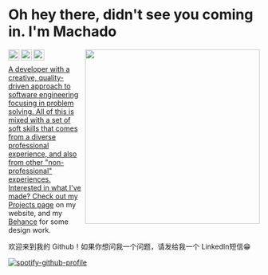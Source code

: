 <p align="center">
  <h1>Oh hey there, didn't see you coming in. I'm Machado</h1>
</p>

<img align='right' width="350" src="https://github-readme-stats.vercel.app/api?username=gabes-machado&show_icons=true&theme=tokyonight">

<!--
Image icons are sourced from https://simpleicons.org/
-->
<a href="https://www.linkedin.com/in/gabriellmachado/">
  <img align="left" alt="Machado's LinkedIn" width="22px" src="https://cdn.jsdelivr.net/npm/simple-icons@v3/icons/linkedin.svg" />
</a>
<a href="https://github.com/gabes-machado">
  <img align="left" alt="Machado's Github" width="22px" src="https://cdn.jsdelivr.net/npm/simple-icons@v3/icons/github.svg" />
</a>
<a href="https://api.whatsapp.com/send?phone=5561998288252&text=Hi!%20Came%20here%20from%20Github.">
  <img align="left" alt="Machado's Whatsapp" width="22px" src="https://cdn.jsdelivr.net/npm/simple-icons@v3/icons/whatsapp.svg"
</a>
<br/>

A developer with a creative, quality-driven approach to software engineering focusing in problem solving. All of this is mixed with a set of soft skills that comes from a diverse professional experience, and also from other "non-professional" experiences. Interested in what I've made? Check out my [Projects page](#) on my website, and my [Behance](https://www.behance.net/machadogabriel) for some design work.

欢迎来到我的 Github！如果你想问我一个问题，请发给我一个 LinkedIn短信😁

[![spotify-github-profile](https://spotify-github-profile.vercel.app/api/view?uid=31wfdfztx4cjmhg3rlzrovpu3qmm&cover_image=true&theme=novatorem&show_offline=true&background_color=121212&interchange=false&bar_color=53b14f&bar_color_cover=false)](https://spotify-github-profile.vercel.app/api/view?uid=31wfdfztx4cjmhg3rlzrovpu3qmm&redirect=true)

